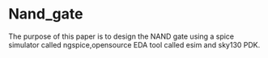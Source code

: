 # Nand_gate

The purpose of this paper is to design the NAND gate using a spice simulator called ngspice,opensource EDA tool called esim and sky130 PDK.
